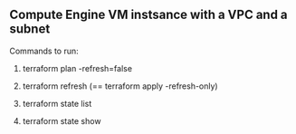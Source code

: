 ## Compute Engine VM instsance with a VPC and a subnet

Commands to run:

1. terraform plan -refresh=false

2. terraform refresh (== terraform apply -refresh-only)

3. terraform state list

4. terraform state show <resource name>

